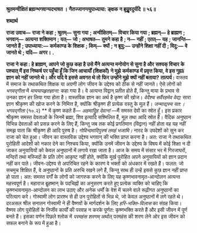 **श्रुतमन्वीक्षितं ब्रह्मन्भगवान्यदभाषत ।** **नैतज्जानन्त्युपाध्याया: ङ्क्षक न ब्रूयुॢवदुर्यदि ॥ ५६॥** 

**शब्दार्थ** 

**राजा उवाच—** **राजा ने कहा** **; श्रुतम्—** **सुना गया** **; अन्वीक्षितम्—** **विचार किया गया** **; ब्रह्मन्—** **हे ब्राह्मण** **; भगवान्—** **अत्यन्त** **शक्तिमान** **; यत्—** **जो** **; अभाषत—** **तुमने कहा है** **; न—** **नहीं** **; एतत्—** **यह** **; जानन्ति—** **जानते हैं** **; उपाध्याया:—** **कर्मकाण्ड के** **शिक्षक** **; किम्—** **क्यों** **; न ब्रूयु:—** **उन्होंने शिक्षा नहीं दी** **; विदु:—** **वे जानते थे** **; यदि—** **अगर।** **.** 

**राजा ने कहा : हे ब्राह्मण, आपने जो कुछ कहा है उसे मैंने अत्यन्त मनोयोग से सुना है और** **सश्यक् विचार के पश्चात् मैं इस निष्कर्ष पर पहुँचा हूँ कि जिन आचार्यों (शिक्षकों) ने मुझे** **कर्मकाण्ड में प्रवृत्त किया, वे इस गुह्यï ज्ञान को नहीं जानते थे। और यदि वे इससे अवगत थे तो** **फिर उन्होंने मुझे क्यों नहीं बताया?** **तात्पर्य :** वास्तव में समाज के तथाकथित शिक्षक या अग्रणी लोग जीवन के उद्देश्य को ठीक से नहीं जानते। ऐसे लोगों को *भगवद्गीता* में *माययापहृतज्ञाना:* कहा गया है। वे अत्यन्त विद्वान् प्रतीत होते हैं, किन्तु माया के प्रभाव से उनका ज्ञान हर लिया गया होता है। वास्तविक ज्ञान का अर्थ है कृष्ण की खोज। *वेदैश्च सर्वैरहमेव वेद्य:* सारा ज्ञान श्रीकृष्ण की खोज करने के निमित्त है, क्योंकि श्रीकृष्ण ही प्रत्येक वस्तु के मूल हैं। *जन्माद्यस्य यत:। भगवद्गीता* (१०.२) ** में कृष्ण कहते हैं— *अहमादिॢह* *देवानां* —मैं समस्त देवों का स्रोत हूँ। इस प्रकार श्रीकृष्ण समस्त देवताओं के जिनमें ब्रह्मा, शिव इत्यादि सश्मिलित हैं, मूल तथा आदि स्रोत हैं। वैदिक अनुष्ठान विभिन्न देवताओं को प्रसन्न करने के लिए हैं, किन्तु जब तक कोई प्रगतिमान (विद्वान) नहीं होता वह यह नहीं समझ पाता कि श्रीकृष्ण ही आदि पुरुष है। *गोविन्दमादिपुरुषं तमहं भजामि।* नारद के उपदेशों को सुन कर राजा को चेत हुआ। जीवन का वास्तविक उद्देश्य भगवान् की भक्ति प्राप्त करना है। अत: राजा ने तथाकथित पुरोहिती आदेशों को नकार देने का निश्चय किया, क्योंकि उनमें जीवन के उद्देश्य के विषय में कोई शिक्षा न दी जाकर अनुयायियों को केवल अनुष्ठानों में लगाये रखा जाता है। आज के समय में संसार भर में गिरजाघरों, मन्दिरों तथा मस्जिदों के प्रति लोग आकृष्ट नहीं होते, क्योंकि मूर्ख पुरोहित अपने अनुयायियों को ज्ञान प्रदान नहीं कर पाते। जीवन-उद्देश्य से अपरिचित रहने के कारण वे भक्तों को अंधकार में रखते हैं। फलत: जो सचमुच शिक्षित हैं, वे अनुष्ठानों के प्रति अरुचि रखने लगे हैं, किन्तु साथ ही उन्हें इससे कुछ ज्ञान नहीं प्राप्त हो पाता। अत: समस्त वर्गों के लोगों को जागरुक करने के लिए यह कृष्णभावनामृत-आन्दोलन अत्यन्त महत्त्वपूर्ण है। महाराज बॢहष्मान् के पदचिह्नों का अनुसरण करते हुए प्रत्येक व्यक्ति को चाहिए कि कृष्णभावनामृत-आन्दोलन का लाभ उठाए और अनेक धर्मों के वेश में चलने वाले रूढ़ीगत अनुष्ठानों का परित्याग करे। गोस्वामी लोग प्रारश्भ से ही उन पुरोहितों से भिन्न थे, जो केवल अनुष्ठानों में लगे रहते थे। दरअसल श्रील सनातन गोस्वामी ने ही वैष्णवों के मार्गदर्शन के लिए *हरि-भक्ति-विलास* का संग्रह किया। वैष्णव लोग पुरोहितों के निर्जीव कार्यों की परवाह न करके पूर्णत: कृष्णभक्ति करते हैं और इसी जीवन में पूर्ण बनते हैं। इसका वर्णन पिछले श्लोक में *परमहंस शरणम्* अर्थात् परमहंस की शरण लेने ओर इस जीवन को सफल बनाने के रूप में हुआ है।  